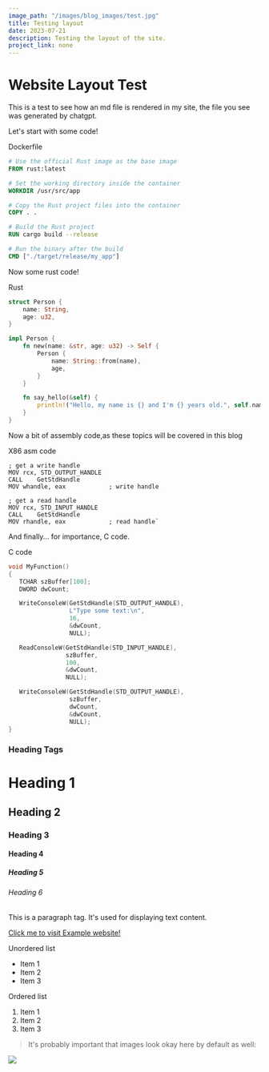 ```yaml
---
image_path: "/images/blog_images/test.jpg"
title: Testing layout
date: 2023-07-21
description: Testing the layout of the site.
project_link: none
---
```




# Website Layout Test

This is a test to see how an md file is rendered in my site, the file you see was generated by chatgpt.

Let's start with some code!

<div class="bg-blue-950 overflow-hidden rounded-md">
                <div class="flex justify-between px-4 items-center text-xs text-white">
                    <p class="text-sm">Dockerfile</p>
                </div>

```dockerfile
# Use the official Rust image as the base image
FROM rust:latest

# Set the working directory inside the container
WORKDIR /usr/src/app

# Copy the Rust project files into the container
COPY . .

# Build the Rust project
RUN cargo build --release

# Run the binary after the build
CMD ["./target/release/my_app"]

```

</div>

Now some rust code!

<div class="bg-blue-950 overflow-hidden rounded-md">
                <div class="flex justify-between px-4 items-center text-xs text-white">
                    <p class="text-sm">Rust</p>
                </div>

```rust
struct Person {
    name: String,
    age: u32,
}

impl Person {
    fn new(name: &str, age: u32) -> Self {
        Person {
            name: String::from(name),
            age,
        }
    }

    fn say_hello(&self) {
        println!("Hello, my name is {} and I'm {} years old.", self.name, self.age);
    }
}

```

</div>

Now a bit of assembly code,as these topics will be covered in this blog

<div class="bg-blue-950 overflow-hidden rounded-md">
                <div class="flex justify-between px-4 items-center text-xs text-white">
                    <p class="text-sm">X86 asm code</p>
                </div>

```x86asm               
; get a write handle
MOV rcx, STD_OUTPUT_HANDLE
CALL    GetStdHandle
MOV whandle, eax            ; write handle

; get a read handle
MOV rcx, STD_INPUT_HANDLE
CALL    GetStdHandle
MOV rhandle, eax            ; read handle`
``` 

</div>

And finally... for importance, C code.

<div class="bg-blue-950 overflow-hidden rounded-md">
                <div class="flex justify-between px-4 items-center text-xs text-white">
                    <p class="text-sm">C code</p>
                </div>

```c           
void MyFunction()
{
   TCHAR szBuffer[100];
   DWORD dwCount;

   WriteConsoleW(GetStdHandle(STD_OUTPUT_HANDLE),
                 L"Type some text:\n",
                 16,
                 &dwCount,
                 NULL);

   ReadConsoleW(GetStdHandle(STD_INPUT_HANDLE),
                szBuffer,
                100,
                &dwCount,
                NULL);

   WriteConsoleW(GetStdHandle(STD_OUTPUT_HANDLE),
                 szBuffer,
                 dwCount,
                 &dwCount,
                 NULL);
}
``` 

</div>

### Heading Tags

# Heading 1
## Heading 2
### Heading 3
#### Heading 4
##### Heading 5
###### Heading 6

This is a paragraph tag. It's used for displaying text content.

[Click me to visit Example website!](https://www.example.com) 

Unordered list

*   Item 1
*   Item 2
*   Item 3

Ordered list

1.  Item 1
2.  Item 2
3.  Item 3


> It's probably important that images look okay here by default as well:

<img src="/images/blog_images/rust_cute.png">


